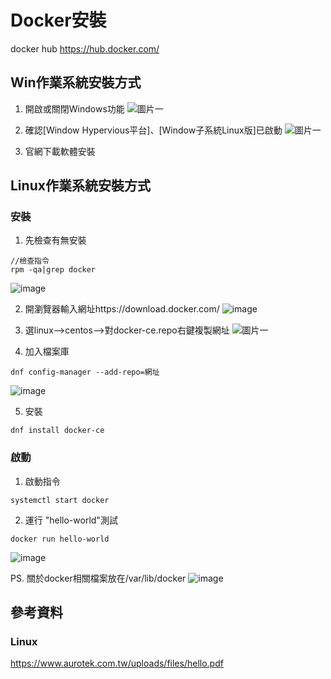 # Docker安裝

docker hub
https://hub.docker.com/

## Win作業系統安裝方式
1. 開啟或關閉Windows功能
![圖片一](https://hackmd.io/_uploads/SkZ6EYDd1l.png)

2. 確認[Window Hypervious平台]、[Window子系統Linux版]已啟動
![圖片一](https://hackmd.io/_uploads/rJkEDYP_Je.png)

3. 官網下載軟體安裝


## Linux作業系統安裝方式
### 安裝
1. 先檢查有無安裝
```
//檢查指令
rpm -qa|grep docker
```
![image](https://hackmd.io/_uploads/BkqZscduJl.png)

2. 開瀏覽器輸入網址https://download.docker.com/
![image](https://hackmd.io/_uploads/SJyqi5Ou1g.png)

3. 選linux-->centos-->對docker-ce.repo右鍵複製網址
![圖片一](https://hackmd.io/_uploads/S12Ah9_uJg.png)

4. 加入檔案庫
```
dnf config-manager --add-repo=網址
```
![image](https://hackmd.io/_uploads/By81eid_ke.png)

5. 安裝
```
dnf install docker-ce
```

### 啟動
1. 啟動指令
```
systemctl start docker
```

2. 運行 "hello-world"測試 
```
docker run hello-world
```
![image](https://hackmd.io/_uploads/SJ9DNsdOJg.png)

PS. 關於docker相關檔案放在/var/lib/docker
![image](https://hackmd.io/_uploads/ryxa4ou_Jl.png)


## 參考資料
### Linux
https://www.aurotek.com.tw/uploads/files/hello.pdf